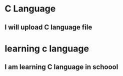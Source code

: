 # C Language
## I will upload C language file

# learning c language 
## I am learning C language in schoool
